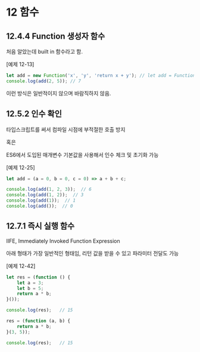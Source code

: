# 12 함수

## 12.4.4 Function 생성자 함수

처음 알았는데 built in 함수라고 함.

[예제 12-13]
``` javascript
let add = new Function('x', 'y', 'return x + y'); // let add = Function('x', 'y', 'return x + y'); 으로 해도 됨
console.log(add(2, 5)); // 7
```

이런 방식은 일반적이지 않으며 바람직하지 않음.

## 12.5.2 인수 확인

타입스크립트를 써서 컴파일 시점에 부적절한 호출 방지

혹은

ES6에서 도입된 매개변수 기본값을 사용해서 인수 체크 및 초기화 가능

[예제 12-25]
``` javascript
let add = (a = 0, b = 0, c = 0) => a + b + c;

console.log(add(1, 2, 3));  // 6
console.log(add(1, 2));  // 3
console.log(add(1));  // 1
console.log(add());  // 0
```

## 12.7.1 즉시 실행 함수

IIFE, Immediately Invoked Function Expression

아래 형태가 가장 일반적인 형태임, 리턴 값을 받을 수 있고 파라미터 전달도 가능

[예제 12-42]
``` javascript
let res = (function () {
    let a = 3;
    let b = 5;
    return a * b;
}());

console.log(res);   // 15

res = (function (a, b) {
    return a * b;
}(3, 5));

console.log(res);   // 15
```